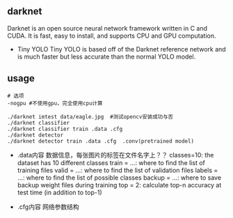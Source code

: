 ## darknet
Darknet is an open source neural network framework written in C and CUDA. It is fast, easy to install, and supports CPU and GPU computation.

- Tiny YOLO
Tiny YOLO is based off of the Darknet reference network and is much faster but less accurate than the normal YOLO model. 


## usage
```shell
# 选项
-nogpu #不使用gpu，完全使用cpu计算

./darknet imtest data/eagle.jpg  #测试opencv安装成功与否
./darknet classifier
./darknet classifier train .data .cfg
./darknet detector
./darknet detector train .data .cfg  .conv(pretrained model)
```

- .data内容
数据信息，每张图片的标签在文件名字上？？
classes=10: the dataset has 10 different classes
train = ...: where to find the list of training files
valid = ...: where to find the list of validation files
labels = ...: where to find the list of possible classes
backup = ...: where to save backup weight files during training
top = 2: calculate top-n accuracy at test time (in addition to top-1)

- .cfg内容
网络参数结构